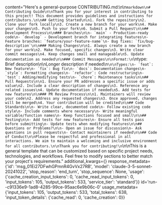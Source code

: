 content="Here's a general-purpose CONTRIBUTING.md:\n\n```markdown\n# Contributing Guide\n\nThank you for your interest in contributing to this project! This document provides guidelines and instructions for contributors.\n\n## Getting Started\n\n1. Fork the repository\n2. Clone your fork locally\n3. Create a new branch for your work\n4. Make your changes\n5. Push to your fork\n6. Submit a Pull Request\n\n## Development Process\n\n### Branches\n\n- `main` - Production-ready code\n- `develop` - Development branch for integrating features\n- Feature branches: `feature/your-feature-name`\n- Bug fixes: `fix/bug-description`\n\n### Making Changes\n\n1. Always create a new branch for your work\n2. Make focused, specific changes\n3. Write clear commit messages\n4. Keep changes small and manageable\n5. Update documentation as needed\n\n### Commit Messages\n\nFormat:\n```\ntype: Brief description\n\nLonger description if needed\n```\n\nTypes:\n- `feat`: New feature\n- `fix`: Bug fix\n- `docs`: Documentation changes\n- `style`: Formatting changes\n- `refactor`: Code restructuring\n- `test`: Adding/modifying tests\n- `chore`: Maintenance tasks\n\n## Pull Requests\n\n1. Ensure your PR addresses a specific issue or adds value\n2. Include a clear description of changes\n3. Reference any related issues\n4. Update documentation if needed\n5. Add tests for new features\n\n### PR Review Process\n\n1. Maintainers will review your code\n2. Address any requested changes\n3. Once approved, changes will be merged\n4. Your contribution will be credited\n\n## Code Standards\n\n- Write clear, documented code\n- Follow existing code style\n- Include comments where necessary\n- Write meaningful variable/function names\n- Keep functions focused and small\n\n## Testing\n\n- Add tests for new features\n- Ensure all tests pass before submitting\n- Update tests when modifying features\n\n## Questions or Problems?\n\n- Open an issue for discussion\n- Ask questions in pull requests\n- Contact maintainers if needed\n\n## Code of Conduct\n\nPlease be respectful and professional in all interactions. We aim to maintain a welcoming and inclusive environment for all contributors.\n\nThank you for contributing!\n```\n\nThis is a general template that can be customized based on specific project needs, technologies, and workflows. Feel free to modify sections to better match your project's requirements." additional_kwargs={} response_metadata={'id': 'msg_01Ei27DFwhGPmnR4GvVx27RB', 'model': 'claude-3-5-sonnet-20241022', 'stop_reason': 'end_turn', 'stop_sequence': None, 'usage': {'cache_creation_input_tokens': 0, 'cache_read_input_tokens': 0, 'input_tokens': 105, 'output_tokens': 533, 'service_tier': 'standard'}} id='run--c91336e9-1ad8-4285-99ce-95aac6e9b06c-0' usage_metadata={'input_tokens': 105, 'output_tokens': 533, 'total_tokens': 638, 'input_token_details': {'cache_read': 0, 'cache_creation': 0}}